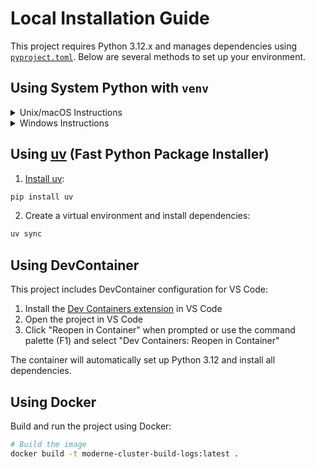 # Local Installation Guide

This project requires Python 3.12.x and manages dependencies using [`pyproject.toml`](pyproject.toml). Below are several methods to set up your environment.
## Using System Python with `venv`

<details>
<summary>Unix/macOS Instructions</summary>

1. Ensure Python 3.12.x is installed:
  ```bash
  python --version
  ```

2. Create a virtual environment:
  ```bash
  python -m venv .venv
  ```

3. Activate the virtual environment:
  ```bash
  source .venv/bin/activate
  ```

4. Install dependencies:
  ```bash
  pip install .
  ```
</details>

<details>
<summary>Windows Instructions</summary>

1. Ensure Python 3.12.x is installed:
  ```powershell
  python --version
  ```

2. Create a virtual environment:
  ```powershell
  python -m venv .venv
  ```

3. Activate the virtual environment:
  ```powershell
  .venv\Scripts\activate
  ```

4. Install dependencies:
  ```powershell
  pip install .
  ```
</details>

## Using [uv](https://docs.astral.sh/uv/) (Fast Python Package Installer)

1. [Install uv](https://docs.astral.sh/uv/getting-started/installation/#installation-methods):
  ```bash
  pip install uv
  ```

2. Create a virtual environment and install dependencies:
  ```bash
  uv sync
  ```

## Using DevContainer

This project includes DevContainer configuration for VS Code:

1. Install the [Dev Containers extension](https://marketplace.visualstudio.com/items?itemName=ms-vscode-remote.remote-containers) in VS Code
2. Open the project in VS Code
3. Click "Reopen in Container" when prompted or use the command palette (F1) and select "Dev Containers: Reopen in Container"

The container will automatically set up Python 3.12 and install all dependencies.

## Using Docker

Build and run the project using Docker:

```bash
# Build the image
docker build -t moderne-cluster-build-logs:latest .
```
